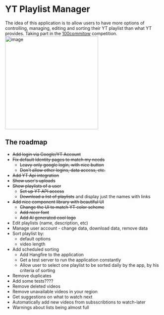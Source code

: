 # YT Playlist Manager

The idea of this application is to allow users to have more options of controlling, managing, editing and sorting their YT playlist than what YT provides.
Taking part in the [100commitow](https://100commitow.pl/) competition.
<img src="https://github.com/twojnarowski/YTPlaylistManager/assets/13180578/cad76c6c-0ce1-4392-bbea-4ff0c29428a3" alt="image" width="300" height="auto">

## The roadmap
- ~~Add login via Google/YT Account~~
- ~~Fix default Identity pages to match my needs~~
  - ~~Leavy only google login, with nice button~~
  - ~~Don't allow other logins, data access, etc.~~
- ~~Add YT Api integration~~
- ~~Show user's uploads~~
- ~~Show playlists of a user~~
  - ~~Set up YT API access~~
  - ~~Download a list of playlists~~ and display just the names with links
- ~~Add nice component library with beautiful UI~~
  - ~~Change the UI to match YT color scheme~~
  - ~~Add nicer font~~
  - ~~Add AI generated cool logo~~
- Edit playlists (name, description, etc)
- Manage user account - change data, download data, remove data
- Sort playlist by:
  - default options  
  - video length
- Add scheduled sorting
  - Add Hangfire to the application
  - Get a test server to run the application constantly
  - Allow user to select one playlist to be sorted daily by the app, by his criteria of sorting
- Remove duplicates
- Add some tests????
- Remove deleted videos
- Remove unavailable videos in your region
- Get suggestions on what to watch next
- Automatically add new videos from subsscribtions to watch-later
- Warnings about lists being almost full
